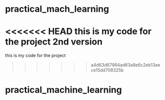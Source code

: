 # practical_mach_learning

<<<<<<< HEAD
this is my code for the project
2nd version
=======
this is my code for the project
>>>>>>> a4d63d67984ad63a8e6c2eb13aece15dd708325b
# practical_machine_learning
